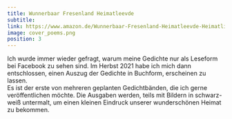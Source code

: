 ```yaml
---
title: Wunnerbaar Fresenland Heimatleevde
subtitle: 
link: https://www.amazon.de/Wunnerbaar-Fresenland-Heimatleevde-Heimatliebe-plattdeutschen/dp/3755713284/ref=sr_1_1?__mk_de_DE=%C3%85M%C3%85%C5%BD%C3%95%C3%91&keywords=siegfried+klock&qid=1638055704&sr=8-1
image: cover_poems.png
position: 3
---
```

Ich wurde immer wieder gefragt, warum meine Gedichte nur als Leseform bei Facebook zu sehen sind. Im Herbst 2021 habe ich mich dann entschlossen, einen Auszug der Gedichte in Buchform, erscheinen zu lassen.<br>
Es ist der erste von mehreren geplanten Gedichtbänden, die ich gerne veröffentlichen möchte. Die Ausgaben werden, teils mit Bildern in schwarz-weiß untermalt, um einen kleinen Eindruck unserer wunderschönen Heimat zu bekommen.